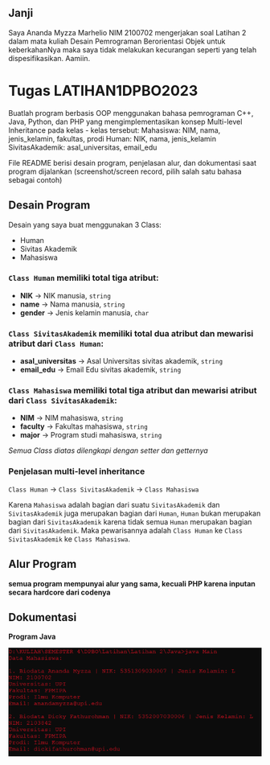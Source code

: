 ## Janji
Saya Ananda Myzza Marhelio NIM 2100702 mengerjakan soal Latihan 2
dalam mata kuliah Desain Pemrograman Berorientasi Objek untuk keberkahanNya
maka saya tidak melakukan kecurangan seperti yang telah dispesifikasikan.
Aamiin.

# Tugas LATIHAN1DPBO2023
Buatlah program berbasis OOP menggunakan bahasa pemrograman C++, Java, Python, dan PHP yang mengimplementasikan konsep Multi-level Inheritance  pada kelas - kelas tersebut:
Mahasiswa: NIM, nama, jenis_kelamin, fakultas, prodi
Human: NIK, nama, jenis_kelamin
SivitasAkademik: asal_universitas, email_edu

File README berisi desain program, penjelasan alur, dan dokumentasi saat program dijalankan (screenshot/screen record, pilih salah satu bahasa sebagai contoh)

## Desain Program
Desain yang saya buat menggunakan 3 Class:
* Human
* Sivitas Akademik
* Mahasiswa

### `Class Human` memiliki total tiga atribut:
* **NIK** -> NIK manusia, `string`
* **name** -> Nama manusia, `string`
* **gender** -> Jenis kelamin manusia, `char`

### `Class SivitasAkademik` memiliki total dua atribut dan mewarisi atribut dari `Class Human`:
* **asal_universitas** -> Asal Universitas sivitas akademik, `string`
* **email_edu** -> Email Edu sivitas akademik, `string`

### `Class Mahasiswa` memiliki total tiga atribut dan mewarisi atribut dari `Class SivitasAkademik`:
* **NIM** -> NIM mahasiswa, `string`
* **faculty** -> Fakultas mahasiswa, `string`
* **major** -> Program studi mahasiswa, `string`

_Semua Class diatas dilengkapi dengan setter dan getternya_

### Penjelasan multi-level inheritance

`Class Human` -> `Class SivitasAkademik` -> `Class Mahasiswa`

Karena `Mahasiswa` adalah bagian dari suatu `SivitasAkademik` dan `SivitasAkademik` juga merupakan bagian dari `Human`, `Human` bukan merupakan bagian dari `SivitasAkademik` karena tidak semua `Human` merupakan bagian dari `SivitasAkademik`. Maka pewarisannya adalah `Class Human` ke `Class SivitasAkademik` ke `Class Mahasiswa`.

## Alur Program
**semua program mempunyai alur yang sama, kecuali PHP karena inputan secara hardcore dari codenya**

## Dokumentasi
**Program Java**

![Java program](Java/Output.png)
